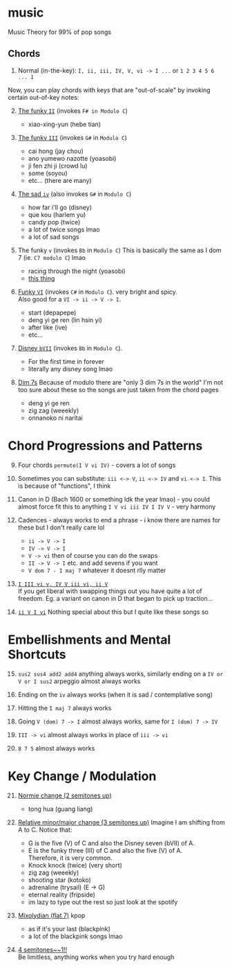 # music

Music Theory for 99% of pop songs

## Chords

1. Normal (in-the-key): `I, ii, iii, IV, V, vi -> I ...` or `1 2 3 4 5 6 ... 1`

Now, you can play chords with keys that are "out-of-scale" by invoking certain out-of-key notes:

2. [The funky `II`](https://open.spotify.com/playlist/1PfRUiisKatPPyV0oll8R9?si=2c5bc77341ae4a94) (invokes `F# in Modulo C`)

    - xiao-xing-yun (hebe tian)

3. [The funky `III`](https://open.spotify.com/playlist/2Ahz8Ui3hA4Z2W0hpZAHno?si=4eb852118b4943b0) (invokes `G#` in `Modulo C`)

    - cai hong (jay chou)
    - ano yumewo nazotte (yoasobi)
    - ji fen zhi ji (crowd lu)
    - some (soyou)
    - etc... (there are many)

4. [The sad `iv`](https://open.spotify.com/playlist/5KYE7tH3AJz30Ph3qPcwvO?si=e671cc0a3be1421f) (also invokes `G#` in `Modulo C`)

    - how far i'll go (disney)
    - que kou (harlem yu)
    - candy pop (twice)
    - a lot of twice songs lmao
    - a lot of sad songs

5. The funky `v` (invokes `Bb` in `Modulo C`)
This is basically the same as I dom 7 (ie. `C7 modulo C`) lmao

    - racing through the night (yoasobi)
    - [this thing](https://www.youtube.com/watch?v=S05K4VT-2b4)

6. [Funky `VI`](https://open.spotify.com/playlist/6cNPSvJosJpEkQ606r1voP?si=29e3a0b4ea5245b1) (invokes `C#` in `Modulo C`). 
very bright and spicy.  
Also good for a ```VI -> ii -> V -> I```.  
    - start (depapepe) 
    - deng yi ge ren (lin hsin yi)
    - after like (ive)
    - etc...

7. [Disney `bVII`](https://open.spotify.com/playlist/0KIHqcK1UE9M6iFf3DjIoi?si=c0dde7acb7f248b5) (invokes `Bb` in `Modulo C`).
    - For the first time in forever 
    - literally any disney song lmao

8. [Dim 7s](https://open.spotify.com/playlist/7LCasYOJoTaSi8oBNbd47k?si=d24f33cbcbd04d36)
Because of modulo there are "only 3 dim 7s in the world"
I'm not too sure about these so the songs are just taken from the chord pages
    - deng yi ge ren
    - zig zag (weeekly)
    - onnanoko ni naritai

# Chord Progressions and Patterns

9. Four chords `permute(I V vi IV)` - covers a lot of songs

10. Sometimes you can substitute: `iii <-> V`, `ii <-> IV` and `vi <-> I`. This is because of "functions", I think

11. Canon in D (Bach 1600 or something Idk the year lmao) - you could almost force fit this to anything
`I V vi iii IV I IV V` - very harmony

12. Cadences - always works to end a phrase - i know there are names for these but I don't really care lol
    - `ii -> V -> I` 
    - `IV -> V -> I`
    - `V -> vi`
    then of course you can do the swaps 
    - `II -> V -> I` etc.
    and add sevens if you want
    - `V dom 7 - I maj 7` whatever it doesnt rlly matter

13. [`I III vi v, IV V iii vi, ii V`](https://open.spotify.com/playlist/6IbMuBbrsDfzADKivXT4sW?si=486c16b79be44f13)  
If you get liberal with swapping things out you have quite a lot of freedom.
Eg. a variant on canon in D that began to pick up traction...

14. [`ii V I vi`](https://open.spotify.com/playlist/6B8akzdVDfi1sCbeAbP7oK?si=ebd279b9f2754226)
Nothing special about this but I quite like these songs so

# Embellishments and Mental Shortcuts
15. `sus2 sus4 add2 add4` anything always works, similarly ending on a `IV or V or I sus2` arpeggio almost always works

16. Ending on the `iv` always works (when it is sad / contemplative song)

17. Hitting the `I maj 7` always works

18. Going `V (dom) 7 -> I` almost always works, same for `I (dom) 7 -> IV`

19. `III -> vi` almost always works in place of `iii -> vi` 

20. `8 7 5` almost always works

# Key Change / Modulation

21. [Normie change (2 semitones up)](https://open.spotify.com/playlist/4I9W8YjblIyGWDxq0lUNHV?si=789714960a2a4656)
    - tong hua (guang liang)

22. [Relative minor/major change (3 semitones up)](https://open.spotify.com/playlist/4ex5LFrMZ5TvLvK3pKUvgd?si=27f10acbc2c74c07)
Imagine I am shifting from A to C. Notice that:
    - G is the five (V) of C and also the Disney seven (bVII) of A.
    - E is the funky three (III) of C  and also the five (V) of A.  
Therefore, it is very common.   
    - Knock knock (twice) (very short)
    - zig zag (weeekly)
    - shooting star (kotoko)
    - adrenaline (trysail) (E -> G)
    - eternal reality (fripside)
    - im lazy to type out the rest so just look at the spotify

23. [Mixolydian (flat 7)](https://open.spotify.com/playlist/60URjEShN5v32Ln8pLjLrU?si=ea15112b49f24d5b)
kpop

    - as if it's your last (blackpink)
    - a lot of the blackpink songs lmao

24. [4 semitones~~1!!](https://open.spotify.com/playlist/2MznZknna98NpVDYzNfugJ?si=ab4fe04ad0714920)  
Be limitless, anything works when you try hard enough